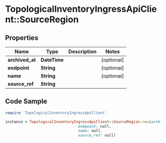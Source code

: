 # TopologicalInventoryIngressApiClient::SourceRegion

## Properties

Name | Type | Description | Notes
------------ | ------------- | ------------- | -------------
**archived_at** | **DateTime** |  | [optional] 
**endpoint** | **String** |  | [optional] 
**name** | **String** |  | [optional] 
**source_ref** | **String** |  | 

## Code Sample

```ruby
require 'TopologicalInventoryIngressApiClient'

instance = TopologicalInventoryIngressApiClient::SourceRegion.new(archived_at: null,
                                 endpoint: null,
                                 name: null,
                                 source_ref: null)
```


